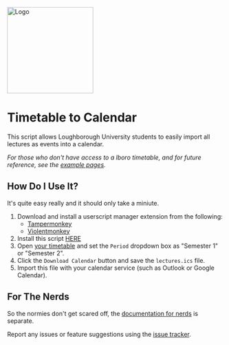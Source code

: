 <img src="/timetable-vcs-logo.svg" height="200px" alt="Logo" />

# Timetable to Calendar
This script allows Loughborough University students to easily import all lectures as events into a calendar.

_For those who don't have access to a lboro timetable, and for future reference, see the [example pages](./example/README.md)._

## How Do I Use It?
It's quite easy really and it should only take a miniute.

1. Download and install a userscript manager extension from the following:
    - [Tampermonkey](https://www.tampermonkey.net/)
    - [Violentmonkey](https://violentmonkey.github.io/)
2. Install this script [HERE](https://github.com/pavidal/timetable-userscript/releases/latest/download/script.user.js)
3. Open [your timetable](https://lucas.lboro.ac.uk/its_apx/f?p=250) and set the `Period` dropdown box as "Semester 1" or "Semester 2".
4. Click the `Download Calendar` button and save the `lectures.ics` file.
5. Import this file with your calendar service (such as Outlook or Google Calendar).

## For The Nerds
So the normies don't get scared off, the [documentation for nerds](/NERDS.md) is separate.

Report any issues or feature suggestions using the [issue tracker](https://github.com/pavidal/timetable-userscript/issues).
